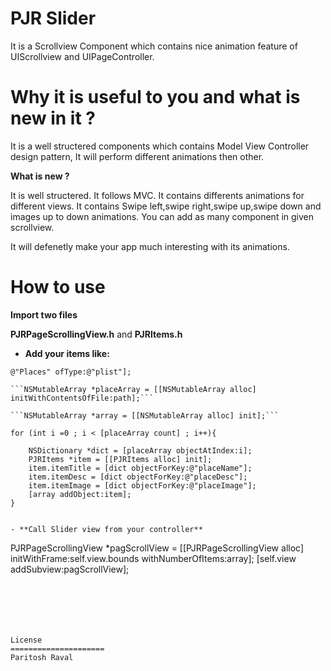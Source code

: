 PJR Slider
=====================

It is a Scrollview Component which contains nice animation feature of UIScrollview and UIPageController.

Why it is useful to you and what is new in it ?
===============================================================

It is a well structered components which contains Model View Controller design pattern, It will perform different animations then other.

**What is new ?**

It is well structered.
It follows MVC.
It contains differents animations for different views.
It contains Swipe left,swipe right,swipe up,swipe down and images up to down animations.
You can add as many component in given scrollview.

It will defenetly make your app much interesting with its animations.


How to use
=====================

**Import two files**

**PJRPageScrollingView.h** and
**PJRItems.h**


- **Add your items like:** 

```NSString *path = [[NSBundle mainBundle] pathForResource:
@"Places" ofType:@"plist"];

```NSMutableArray *placeArray = [[NSMutableArray alloc] initWithContentsOfFile:path];```

```NSMutableArray *array = [[NSMutableArray alloc] init];```

for (int i =0 ; i < [placeArray count] ; i++){

    NSDictionary *dict = [placeArray objectAtIndex:i];
    PJRItems *item = [[PJRItems alloc] init];
    item.itemTitle = [dict objectForKey:@"placeName"];
    item.itemDesc = [dict objectForKey:@"placeDesc"];
    item.itemImage = [dict objectForKey:@"placeImage"];
    [array addObject:item];
}


- **Call Slider view from your controller** 
```
PJRPageScrollingView *pagScrollView = [[PJRPageScrollingView alloc] initWithFrame:self.view.bounds withNumberOfItems:array];
[self.view addSubview:pagScrollView];
```



     
    
    
License
=====================
Paritosh Raval


